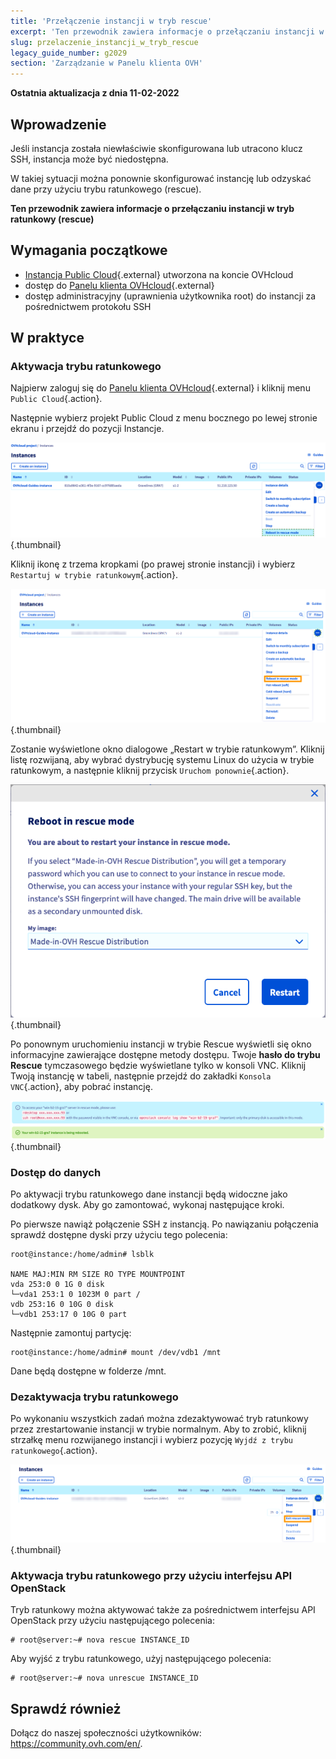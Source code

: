 ```yaml
---
title: 'Przełączenie instancji w tryb rescue'
excerpt: 'Ten przewodnik zawiera informacje o przełączaniu instancji w tryb ratunkowy (rescue)'
slug: przelaczenie_instancji_w_tryb_rescue
legacy_guide_number: g2029
section: 'Zarządzanie w Panelu klienta OVH'
---
```


**Ostatnia aktualizacja z dnia 11-02-2022**

## Wprowadzenie

Jeśli instancja została niewłaściwie skonfigurowana lub utracono klucz SSH, instancja może być niedostępna.

W takiej sytuacji można ponownie skonfigurować instancję lub odzyskać dane przy użyciu trybu ratunkowego (rescue). 

**Ten przewodnik zawiera informacje o przełączaniu instancji w tryb ratunkowy (rescue)**

## Wymagania początkowe

* [Instancja Public Cloud](https://www.ovhcloud.com/pl/public-cloud/){.external} utworzona na koncie OVHcloud
* dostęp do [Panelu klienta OVHcloud](https://www.ovh.com/auth/?action=gotomanager&from=https://www.ovh.pl/&ovhSubsidiary=pl){.external}
* dostęp administracyjny (uprawnienia użytkownika root) do instancji za pośrednictwem protokołu SSH

## W praktyce

### Aktywacja trybu ratunkowego

Najpierw zaloguj się do [Panelu klienta OVHcloud](https://www.ovh.com/auth/?action=gotomanager&from=https://www.ovh.pl/&ovhSubsidiary=pl){.external} i kliknij menu `Public Cloud`{.action}.

Następnie wybierz projekt Public Cloud z menu bocznego po lewej stronie ekranu i przejdź do pozycji Instancje.

![control panel](images/compute2022.PNG){.thumbnail}

Kliknij ikonę z trzema kropkami (po prawej stronie instancji) i wybierz `Restartuj w trybie ratunkowym`{.action}.

![control panel](images/rescue2022.png){.thumbnail}

Zostanie wyświetlone okno dialogowe „Restart w trybie ratunkowym”. Kliknij listę rozwijaną, aby wybrać dystrybucję systemu Linux do użycia w trybie ratunkowym, a następnie kliknij przycisk `Uruchom ponownie`{.action}.

![control panel](images/rescue2.png){.thumbnail}

Po ponownym uruchomieniu instancji w trybie Rescue wyświetli się okno informacyjne zawierające dostępne metody dostępu. Twoje **hasło do trybu Rescue** tymczasowego będzie wyświetlane tylko w konsoli VNC. Kliknij Twoją instancję w tabeli, następnie przejdź do zakładki `Konsola VNC`{.action}, aby pobrać instancję.

![control panel](images/rescuedata.png){.thumbnail}


### Dostęp do danych

Po aktywacji trybu ratunkowego dane instancji będą widoczne jako dodatkowy dysk. Aby go zamontować, wykonaj następujące kroki.

Po pierwsze nawiąż połączenie SSH z instancją. Po nawiązaniu połączenia sprawdź dostępne dyski przy użyciu tego polecenia:

```
root@instance:/home/admin# lsblk

NAME MAJ:MIN RM SIZE RO TYPE MOUNTPOINT
vda 253:0 0 1G 0 disk
└─vda1 253:1 0 1023M 0 part /
vdb 253:16 0 10G 0 disk
└─vdb1 253:17 0 10G 0 part
```

Następnie zamontuj partycję:

```
root@instance:/home/admin# mount /dev/vdb1 /mnt
```

Dane będą dostępne w folderze /mnt.

### Dezaktywacja trybu ratunkowego

Po wykonaniu wszystkich zadań można zdezaktywować tryb ratunkowy przez zrestartowanie instancji w trybie normalnym. Aby to zrobić, kliknij strzałkę menu rozwijanego instancji i wybierz pozycję `Wyjdź z trybu ratunkowego`{.action}.

![control panel](images/rescueexit2022.png){.thumbnail}

### Aktywacja trybu ratunkowego przy użyciu interfejsu API OpenStack

Tryb ratunkowy można aktywować także za pośrednictwem interfejsu API OpenStack przy użyciu następującego polecenia:

```
# root@server:~# nova rescue INSTANCE_ID
```

Aby wyjść z trybu ratunkowego, użyj następującego polecenia:

```
# root@server:~# nova unrescue INSTANCE_ID
```

## Sprawdź również

Dołącz do naszej społeczności użytkowników: <https://community.ovh.com/en/>.